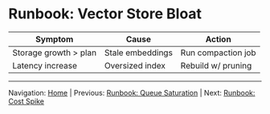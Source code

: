 # Runbook: Vector Store Bloat

| Symptom | Cause | Action |
|---------|-------|-------|
| Storage growth > plan | Stale embeddings | Run compaction job |
| Latency increase | Oversized index | Rebuild w/ pruning |

---
Navigation: [Home](home.md) | Previous: [Runbook: Queue Saturation](runbook_queue_saturation.md) | Next: [Runbook: Cost Spike](runbook_cost_spike.md)
